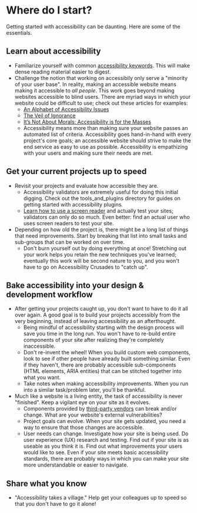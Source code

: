 # Where do I start?

Getting started with accessibility can be daunting. Here are some of the essentials.

## Learn about accessibility
* Familiarize yourself with common [accessibility keywords](glossary.md). This will make dense reading material easier to digest.
* Challenge the notion that working on accessibily only serve a "minority of your user base". In reality, making an accessible website means making it accessible to *all people*. This work goes beyond making websites accessible to blind users. There are myriad ways in which your website could be difficult to use; check out these articles for examples:
    * [An Alphabet of Accessibility Issues](https://the-pastry-box-project.net/anne-gibson/2014-july-31)
    * [The Veil of Ignorance](https://medium.com/@mrmrs_/the-veil-of-ignorance-575f6a53a575)
    * [It’s Not About Morals: Accessibility is for the Masses](https://una.im/a11y-for-the-masses/)
    * Accessibility means more than making sure your website passes an automated list of criteria. Accessibility goes hand-in-hand with every project's core goals; an accessible website should strive to make the end service as easy to use as possible. Accessibility is empathizing with your users and making sure their needs are met.

## Get your current projects up to speed
* Revisit your projects and evaluate how accessible they are.
    * Accessibility validators are extremely useful for doing this initial digging. Check out the tools_and_plugins directory for guides on getting started with accessibility plugins.
    * [Learn how to use a screen reader](../test/screenreaders.md) and actually test your sites; validators can only do so much. Even better: find an actual user who uses screen readers to test your site.
* Depending on how old the project is, there might be a long list of things that need improvements. Start by breaking that list into small tasks and sub-groups that can be worked on over time.
    * Don't burn yourself out by doing everything at once! Stretching out your work helps you retain the new techniques you've learned; eventually this work will be second nature to you, and you won't have to go on Accessibility Crusades to "catch up".

## Bake accessibility into your design & development workflow
* After getting your projects caught up, you don't want to have to do it all over again. A good goal is to build your projects accessibly from the very beginning, instead of leaving accessibility as an afterthought.
    * Being mindful of accessibility starting with the design process will save you time in the long run. You won't have to re-build entire components of your site after realizing they're completely inaccessible.
    * Don't re-invent the wheel! When you build custom web components, look to see if other people have already built something similar. Even if they haven't, there are probably accessible sub-components (HTML elements, ARIA entities) that can be stitched together into what you want.
    * Take notes when making accessibility improvements. When you run into a similar task/problem later, you'll be thankful.
* Much like a website is a living entity, the task of accessibility is never "finished". Keep a vigilant eye on your site as it evolves.
    * Components provided by [third-party vendors](working-with-vendors.md) can break and/or change. What are your website's external vulnerabilities?
    * Project goals can evolve. When your site gets updated, you need a way to ensure that those changes are accessible.
    * User needs can change. Investigate how your site is being used. Do user experience (UX) research and testing. Find out if your site is as useable as you think it is. Find out what improvements your users would like to see. Even if your site meets basic accessibility standards, there are probably ways in which you can make your site more understandable or easier to navigate.

## Share what you know
* "Accessibility takes a village." Help get your colleagues up to speed so that you don't have to go it alone!
